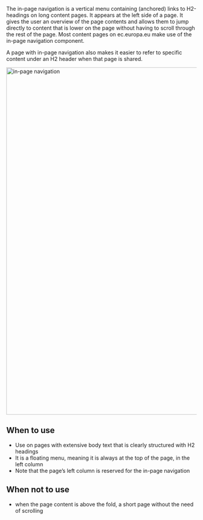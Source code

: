 The in-page navigation is a vertical menu containing (anchored) links to H2-headings on long content pages. It appears at the left side of a page. It gives the user an overview of the page contents and allows them to jump directly to content that is lower on the page without having to scroll through the rest of the page.  Most content pages on ec.europa.eu make use of the in-page navigation component.

A page with in-page navigation also makes it easier to refer to specific content under an H2 header when that page is shared.

<img src="https://inno-ecl.s3.amazonaws.com/media/images/EC/Inpage/inpage.png" alt="in-page navigation" width="920"/>

## When to use

* Use on pages with extensive body text that is clearly structured with H2 headings
* It is a floating menu, meaning it is always at the top of the page, in the left column
* Note that the page’s left column is reserved for the in-page navigation

## When not to use

* when the page content is above the fold, a short page without the need of scrolling
